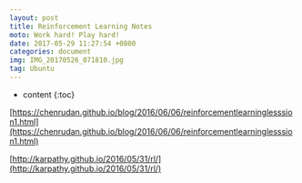 ```yaml
---
layout: post
title: Reinforcement Learning Notes
moto: Work hard! Play hard!
date: 2017-05-29 11:27:54 +0800
categories: document
img: IMG_20170526_071810.jpg
tag: Ubuntu
---
```


* content
{:toc}

[https://chenrudan.github.io/blog/2016/06/06/reinforcementlearninglesssion1.html](https://chenrudan.github.io/blog/2016/06/06/reinforcementlearninglesssion1.html)


[http://karpathy.github.io/2016/05/31/rl/](http://karpathy.github.io/2016/05/31/rl/)